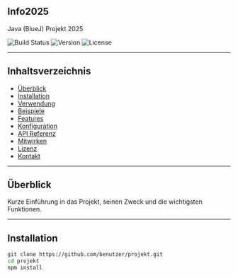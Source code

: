 ## Info2025
Java (BlueJ) Projekt 2025

![Build Status](https://img.shields.io/github/workflow/status/benutzer/projekt/CI)
![Version](https://img.shields.io/github/v/release/benutzer/projekt)
![License](https://img.shields.io/github/license/benutzer/projekt)

---

## Inhaltsverzeichnis
- [Überblick](#überblick)
- [Installation](#installation)
- [Verwendung](#verwendung)
- [Beispiele](#beispiele)
- [Features](#features)
- [Konfiguration](#konfiguration)
- [API Referenz](#api-referenz)
- [Mitwirken](#mitwirken)
- [Lizenz](#lizenz)
- [Kontakt](#kontakt)

---

## Überblick
Kurze Einführung in das Projekt, seinen Zweck und die wichtigsten Funktionen.

---

## Installation

```bash
git clone https://github.com/benutzer/projekt.git
cd projekt
npm install